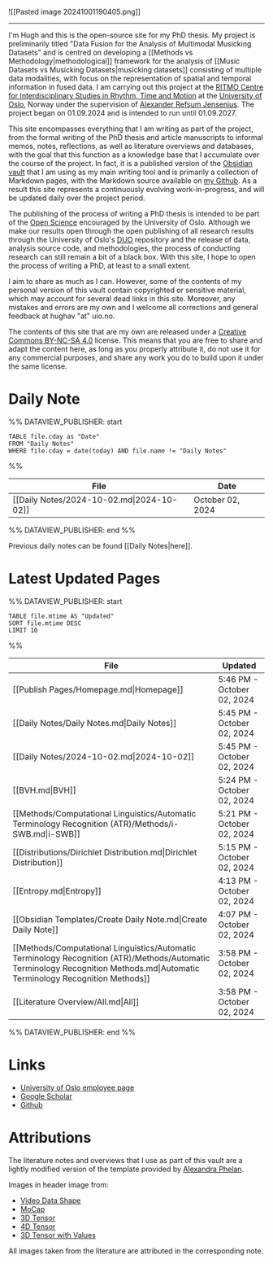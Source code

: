![[Pasted image 20241001190405.png]]

---

I'm Hugh and this is the open-source site for my PhD thesis. My project is preliminarily titled "Data Fusion for the Analysis of Multimodal Musicking Datasets" and is centred on developing a [[Methods vs Methodology|methodological]] framework for the analysis of [[Music Datasets vs Musicking Datasets|musicking datasets]] consisting of multiple data modalities, with focus on the representation of spatial and temporal information in fused data. I am carrying out this project at the [RITMO Centre for Interdisciplinary Studies in Rhythm, Time and Motion](https://www.uio.no/ritmo/english/) at the [University of Oslo](https://www.uio.no/english/), Norway under the supervision of [Alexander Refsum Jensenius](https://www.uio.no/ritmo/english/people/management/alexanje/). The project began on 01.09.2024 and is intended to run until 01.09.2027.

This site encompasses everything that I am writing as part of the project, from the formal writing of the PhD thesis and article manuscripts to informal memos, notes, reflections, as well as literature overviews and databases, with the goal that this function as a knowledge base that I accumulate over the course of the project. In fact, it is a published version of the [Obsidian vault](https://obsidian.md/) that I am using as my main writing tool and is primarily a collection of Markdown pages, with the Markdown source available on [my Github](https://github.com/Hughav92/PhD_Thesis_Obsidian_Vault). As a result this site represents a continuously evolving work-in-progress, and will be updated daily over the project period.

The publishing of the process of writing a PhD thesis is intended to be part of the [Open Science](https://www.openscience.no/en/what-open-science) encouraged by the University of Oslo. Although we make our results open through the open publishing of all research results through the University of Oslo's [DUO](https://www.duo.uio.no/) repository and the release of data, analysis source code, and methodologies, the process of conducting research can still remain a bit of a black box. With this site, I hope to open the process of writing a PhD, at least to a small extent.

I aim to share as much as I can. However, some of the contents of my personal version of this vault contain copyrighted or sensitive material, which may account for several dead links in this site. Moreover, any mistakes and errors are my own and I welcome all corrections and general feedback at hughav "at" uio.no.

The contents of this site that are my own are released under a [Creative Commons BY-NC-SA 4.0](https://creativecommons.org/licenses/by-nc-sa/4.0/) license. This means that you are free to share and adapt the content here, as long as you properly attribute it, do not use it for any commercial purposes, and share any work you do to build upon it under the same license.

# Daily Note


%% DATAVIEW_PUBLISHER: start
```dataview
TABLE file.cday as "Date"
FROM "Daily Notes"
WHERE file.cday = date(today) AND file.name != "Daily Notes"
```
%%

| File                                      | Date             |
| ----------------------------------------- | ---------------- |
| [[Daily Notes/2024-10-02.md\|2024-10-02]] | October 02, 2024 |

%% DATAVIEW_PUBLISHER: end %%

Previous daily notes can be found [[Daily Notes|here]].

# Latest Updated Pages

%% DATAVIEW_PUBLISHER: start
```dataview
TABLE file.mtime AS "Updated"
SORT file.mtime DESC
LIMIT 10
```
%%

| File                                                                                                                                                                          | Updated                    |
| ----------------------------------------------------------------------------------------------------------------------------------------------------------------------------- | -------------------------- |
| [[Publish Pages/Homepage.md\|Homepage]]                                                                                                                                       | 5:46 PM - October 02, 2024 |
| [[Daily Notes/Daily Notes.md\|Daily Notes]]                                                                                                                                   | 5:45 PM - October 02, 2024 |
| [[Daily Notes/2024-10-02.md\|2024-10-02]]                                                                                                                                     | 5:45 PM - October 02, 2024 |
| [[BVH.md\|BVH]]                                                                                                                                                               | 5:24 PM - October 02, 2024 |
| [[Methods/Computational Linguistics/Automatic Terminology Recognition (ATR)/Methods/i-SWB.md\|i-SWB]]                                                                         | 5:21 PM - October 02, 2024 |
| [[Distributions/Dirichlet Distribution.md\|Dirichlet Distribution]]                                                                                                           | 5:15 PM - October 02, 2024 |
| [[Entropy.md\|Entropy]]                                                                                                                                                       | 4:13 PM - October 02, 2024 |
| [[Obsidian Templates/Create Daily Note.md\|Create Daily Note]]                                                                                                                | 4:07 PM - October 02, 2024 |
| [[Methods/Computational Linguistics/Automatic Terminology Recognition (ATR)/Methods/Automatic Terminology Recognition Methods.md\|Automatic Terminology Recognition Methods]] | 3:58 PM - October 02, 2024 |
| [[Literature Overview/All.md\|All]]                                                                                                                                           | 3:58 PM - October 02, 2024 |

%% DATAVIEW_PUBLISHER: end %%

# Links

- [University of Oslo employee page](https://www.uio.no/ritmo/english/people/phd-fellows/hughav/index.html)
- [Google Scholar](https://scholar.google.com/citations?user=1H848AwAAAAJ&hl=en)
- [Github](https://github.com/Hughav92)

# Attributions

The literature notes and overviews that I use as part of this vault are a lightly modified version of the template provided by [Alexandra Phelan](https://medium.com/@alexandraphelan/an-updated-academic-workflow-zotero-obsidian-cffef080addd).

Images in header image from:

- [Video Data Shape](https://www.tensorflow.org/images/tutorials/video/video_data_shape.png)
- [MoCap](https://www.researchgate.net/profile/Michal-Balazia/publication/308457587/figure/fig3/AS:641838260162560@1530037574587/Motion-capture-data-Skeleton-is-represented-by-a-stick-figure-of-17-joints-left-Seven.png)
- [3D Tensor](https://tensorflow.rstudio.com/guides/tensorflow/images/tensor/3-axis_block.png)
- [4D Tensor](https://www.tensorflow.org/static/guide/images/tensor/4-axis_block.png)
- [3D Tensor with Values](https://www.tensorflow.org/static/guide/images/tensor/3-axis_front.png)

All images taken from the literature are attributed in the corresponding note.